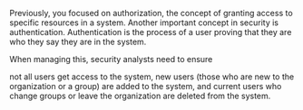Previously, you focused on authorization, the concept of granting access to specific resources in a system. Another important concept in security is authentication. Authentication is the process of a user proving that they are who they say they are in the system.

When managing this, security analysts need to ensure

not all users get access to the system,
new users (those who are new to the organization or a group) are added to the system, and
current users who change groups or leave the organization are deleted from the system.
